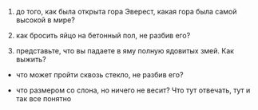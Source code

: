 1) до того, как была открыта гора Эверест, какая гора была самой высокой в мире?

2) как бросить яйцо на бетонный пол, не разбив его?

3) представьте, что вы падаете в яму полную ядовитых змей. Как выжить?
- что может пройти сквозь стекло, не разбив его?

- что размером со слона, но ничего не весит?
Что тут отвечать, тут и так все понятно
